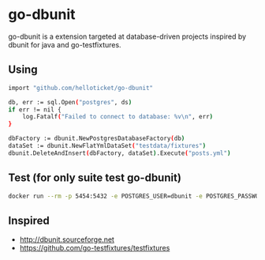 # go-dbunit

go-dbunit is a extension targeted at database-driven projects inspired by dbunit for java and go-testfixtures.

## Using

```bash
import "github.com/helloticket/go-dbunit"

db, err := sql.Open("postgres", ds)
if err != nil {
    log.Fatalf("Failed to connect to database: %v\n", err)
}

dbFactory := dbunit.NewPostgresDatabaseFactory(db)
dataSet := dbunit.NewFlatYmlDataSet("testdata/fixtures")
dbunit.DeleteAndInsert(dbFactory, dataSet).Execute("posts.yml")
```

## Test (for only suite test go-dbunit)

```bash
docker run --rm -p 5454:5432 -e POSTGRES_USER=dbunit -e POSTGRES_PASSWORD=dbunit00 postgres:9.6
```

## Inspired

- http://dbunit.sourceforge.net
- https://github.com/go-testfixtures/testfixtures
